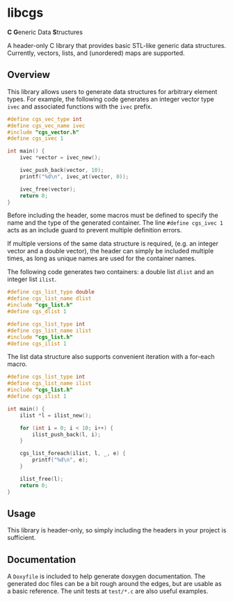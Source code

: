 # libcgs
**C** **G**eneric Data **S**tructures

A header-only C library that provides basic STL-like generic data structures.
Currently, vectors, lists, and (unordered) maps are supported.

## Overview
This library allows users to generate data structures for arbitrary element
types. For example, the following code generates an integer vector type `ivec`
and associated functions with the `ivec` prefix.

```C
#define cgs_vec_type int
#define cgs_vec_name ivec
#include "cgs_vector.h"
#define cgs_ivec 1

int main() {
    ivec *vector = ivec_new();

    ivec_push_back(vector, 10);
    printf("%d\n", ivec_at(vector, 0));

    ivec_free(vector);
    return 0;
}
```

Before including the header, some macros must be defined to specify the
name and the type of the generated container. The line `#define cgs_ivec 1`
acts as an include guard to prevent multiple definition errors.

If multiple versions of the same data structure is required, (e.g. an integer
vector and a double vector), the header can simply be included multiple times,
as long as unique names are used for the container names.

The following code generates two containers: a double list `dlist` and an
integer list `ilist`.
```C
#define cgs_list_type double
#define cgs_list_name dlist
#include "cgs_list.h"
#define cgs_dlist 1

#define cgs_list_type int
#define cgs_list_name ilist
#include "cgs_list.h"
#define cgs_ilist 1
```

The list data structure also supports convenient iteration with a
for-each macro.

```C
#define cgs_list_type int
#define cgs_list_name ilist
#include "cgs_list.h"
#define cgs_ilist 1

int main() {
    ilist *l = ilist_new();

    for (int i = 0; i < 10; i++) {
        ilist_push_back(l, i);
    }

    cgs_list_foreach(ilist, l, _, e) {
        printf("%d\n", e);
    }

    ilist_free(l);
    return 0;
}
```

## Usage
This library is header-only, so simply including the headers in your project
is sufficient.

## Documentation
A `Doxyfile` is included to help generate doxygen documentation. The generated
doc files can be a bit rough around the edges, but are usable as a basic
reference. The unit tests at `test/*.c` are also useful examples. 
